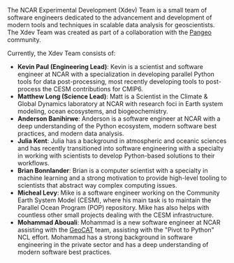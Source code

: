 <!--
.. title: About the NCAR Experimental Development Team
.. slug: about
.. date: 2019-10-21 15:46:50 UTC-06:00
.. tags: 
.. category: 
.. link: 
.. description: 
.. type: text
-->

The NCAR Experimental Development (Xdev) Team is a small team of software engineers
dedicated to the advancement and development of modern tools and techniques
in scalable data analysis for geoscientists.  The Xdev Team was created as part
of a collaboration with the [Pangeo](https://pangeo.io) community.

Currently, the Xdev Team consists of:

- **Kevin Paul (Engineering Lead)**: Kevin is a scientist and software engineer at NCAR with a
  specialization in developing parallel Python tools for data post-processing, most recently developing
  tools to post-process the CESM contributions for CMIP6.
- **Matthew Long (Science Lead)**: Matt is a Scientist in the Climate & Global Dynamics laboratory
  at NCAR with research foci in Earth system modeling, ocean ecosystems, and biogeochemistry.
- **Anderson Banihirwe**: Anderson is a software engineer at NCAR with a deep understanding
  of the Python ecosystem, modern software best practices, and modern data analysis.
- **Julia Kent**: Julia has a background in atmospheric and oceanic sciences and has recently
  transitioned into software engineering with a specialty in working with scientists to develop
  Python-based solutions to their workflows.
- **Brian Bonnlander**: Brian is a computer scientist with a specialty in machine learning and
  a strong motivation to provide high-level tooling to scientists that abstract way complex
  computing issues.
- **Micheal Levy**: Mike is a software engineer working on the Community Earth System Model
  (CESM), where his main task is to maintain the Parallel Ocean Program (POP) repository.  Mike
  has also helps with countless other small projects dealing with the CESM infrastructure.
- **Mohammad Abouali**: Mohammad is a new software engineer at NCAR assisting with the 
  [GeoCAT](https://geocat.ucar.edu/) team, assisting with the "Pivot to Python" NCL effort.
  Mohammad has a strong background in software engineering in the private sector and has a
  deep understanding of modern software best practices.
  